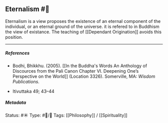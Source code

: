 ## Eternalism  #🧠

Eternalism is a view proposes the existence of an eternal component of the individual, or an eternal ground of the universe. it is refered to in Buddhism the view of existance.  The teaching of [[Dependant Origination]] avoids this position.

___

##### References

- Bodhi, Bhikkhu. (2005). [[In the Buddha's Words An Anthology of Discources from the Pali Canon Chapter VI. Deepening One’s Perspective on the World]]   (Location 3326). Somerville, MA: _Wisdom Publications_.

- Itivuttaka 49; 43–44

##### Metadata
Status: #☀️ 
Type: #🔵/🔵 
Tags: [[Philosophy]] / [[Spirituality]]